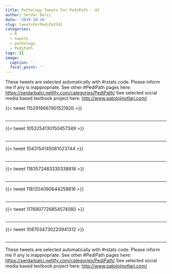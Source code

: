 ```yaml
---
title: Pathology Tweets For PediPath - 41
author: Serdar Balci
date: '2019-10-16'
slug: tweetsForPediPath41
categories:
  - R
  - tweets
  - pathology
  - PediPath
tags: []
image:
  caption: ''
  focal_point: ''
---
```



These tweets are selected automatically with #rstats code. Please inform me if any is inappropriate.
See other #PediPath pages here: https://serdarbalci.netlify.com/categories/PediPath/ 
See selected social media based textbook project here: http://www.patolojinotlari.com/

{{< tweet 1152919667901521920 >}}
<br>
<br>
<hr>
{{< tweet 1053254130150457349 >}}
<br>
<br>
<hr>
{{< tweet 1043154145061023744 >}}
<br>
<br>
<hr>
{{< tweet 1183572483330338816 >}}
<br>
<br>
<hr>
{{< tweet 1181204090644258816 >}}
<br>
<br>
<hr>
{{< tweet 1176907726854574080 >}}
<br>
<br>
<hr>
{{< tweet 1087034730220941312 >}}
<br>
<br>
<hr>


These tweets are selected automatically with #rstats code. Please inform me if any is inappropriate.
See other #PediPath pages here: https://serdarbalci.netlify.com/categories/PediPath/ 
See selected social media based textbook project here: http://www.patolojinotlari.com/
